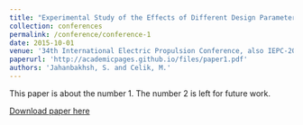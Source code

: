 ```yaml
---
title: "Experimental Study of the Effects of Different Design Parameters on the Plasma Characteristics and the Extracted Current of a Prototype Radio-Frequency Plasma Cathode"
collection: conferences
permalink: /conference/conference-1
date: 2015-10-01
venue: '34th International Electric Propulsion Conference, also IEPC-2015-108'
paperurl: 'http://academicpages.github.io/files/paper1.pdf'
authors: 'Jahanbakhsh, S. and Celik, M.'
---
```

This paper is about the number 1. The number 2 is left for future work.

[Download paper here](http://academicpages.github.io/files/paper1.pdf)